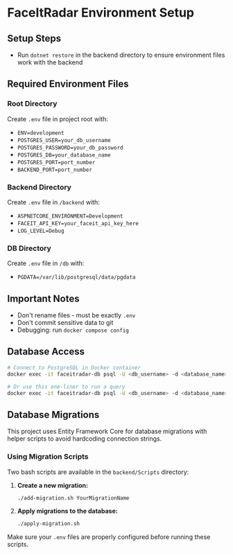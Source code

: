 # FaceItRadar Environment Setup

## Setup Steps
* Run `dotnet restore` in the backend directory to ensure environment files work with the backend

## Required Environment Files

### Root Directory
Create `.env` file in project root with:
* `ENV=development`
* `POSTGRES_USER=your_db_username`
* `POSTGRES_PASSWORD=your_db_password`
* `POSTGRES_DB=your_database_name`
* `POSTGRES_PORT=port_number`
* `BACKEND_PORT=port_number`

### Backend Directory
Create `.env` file in `/backend` with:
* `ASPNETCORE_ENVIRONMENT=Development`
* `FACEIT_API_KEY=your_faceit_api_key_here`
* `LOG_LEVEL=Debug`

### DB Directory
Create `.env` file in `/db` with:
* `PGDATA=/var/lib/postgresql/data/pgdata`

## Important Notes
* Don't rename files - must be exactly `.env`
* Don't commit sensitive data to git
* Debugging: run `docker compose config`

## Database Access
```bash
# Connect to PostgreSQL in Docker container
docker exec -it faceitradar-db psql -U <db_username> -d <database_name>

# Or use this one-liner to run a query
docker exec -it faceitradar-db psql -U <db_username> -d <database_name> -c "SELECT * FROM table_name;"
```

## Database Migrations

This project uses Entity Framework Core for database migrations with helper scripts to avoid hardcoding connection strings.

### Using Migration Scripts

Two bash scripts are available in the `backend/Scripts` directory:

1. **Create a new migration:**
   ```bash
   ./add-migration.sh YourMigrationName
   ```

2. **Apply migrations to the database:**
   ```bash
   ./apply-migration.sh
   ```

Make sure your `.env` files are properly configured before running these scripts.
